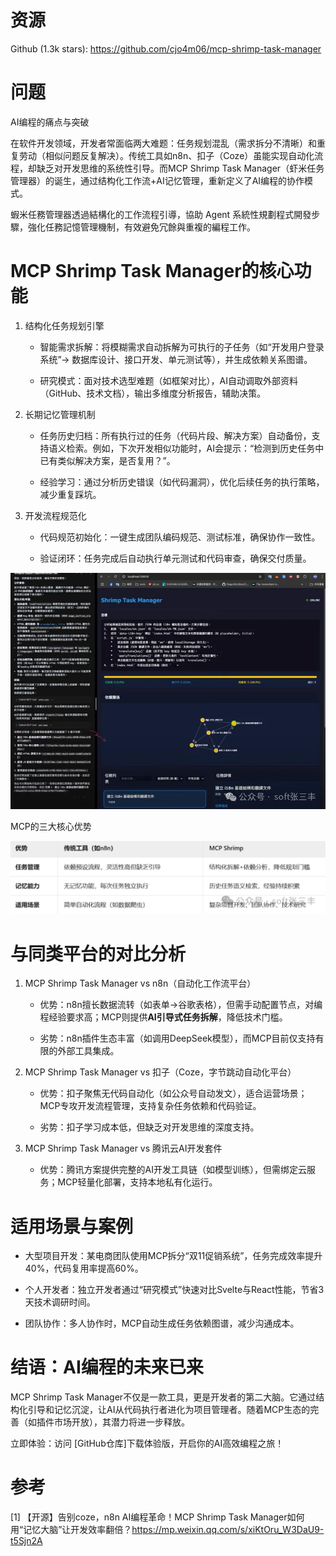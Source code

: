 # 资源

Github (1.3k stars): https://github.com/cjo4m06/mcp-shrimp-task-manager

# 问题

AI编程的痛点与突破  

在软件开发领域，开发者常面临两大难题：任务规划混乱（需求拆分不清晰）和重复劳动（相似问题反复解决）。传统工具如n8n、扣子（Coze）虽能实现自动化流程，却缺乏对开发思维的系统性引导。而MCP Shrimp Task Manager（虾米任务管理器）的诞生，通过结构化工作流+AI记忆管理，重新定义了AI编程的协作模式。  

蝦米任務管理器透過結構化的工作流程引導，協助 Agent 系統性規劃程式開發步驟，強化任務記憶管理機制，有效避免冗餘與重複的編程工作。

# MCP Shrimp Task Manager的核心功能  

1. 结构化任务规划引擎  

   - 智能需求拆解：将模糊需求自动拆解为可执行的子任务（如“开发用户登录系统”→ 数据库设计、接口开发、单元测试等），并生成依赖关系图谱。  

   - 研究模式：面对技术选型难题（如框架对比），AI自动调取外部资料（GitHub、技术文档），输出多维度分析报告，辅助决策。  

2. 长期记忆管理机制  

   - 任务历史归档：所有执行过的任务（代码片段、解决方案）自动备份，支持语义检索。例如，下次开发相似功能时，AI会提示：“检测到历史任务中已有类似解决方案，是否复用？”。  

   - 经验学习：通过分析历史错误（如代码漏洞），优化后续任务的执行策略，减少重复踩坑。  

3. 开发流程规范化  

   - 代码规范初始化：一键生成团队编码规范、测试标准，确保协作一致性。  

   - 验证闭环：任务完成后自动执行单元测试和代码审查，确保交付质量。  

![](.01_MCP_Shrimp_Task_Manager_images/效果.png)

MCP的三大核心优势  

![](.01_MCP_Shrimp_Task_Manager_images/优势.png)

# 与同类平台的对比分析 

1. MCP Shrimp Task Manager vs n8n（自动化工作流平台）  

   - 优势：n8n擅长数据流转（如表单→谷歌表格），但需手动配置节点，对编程经验要求高；MCP则提供**AI引导式任务拆解**，降低技术门槛。  

   - 劣势：n8n插件生态丰富（如调用DeepSeek模型），而MCP目前仅支持有限的外部工具集成。  

2. MCP Shrimp Task Manager vs 扣子（Coze，字节跳动自动化平台）  

   - 优势：扣子聚焦无代码自动化（如公众号自动发文），适合运营场景；MCP专攻开发流程管理，支持复杂任务依赖和代码验证。  

   - 劣势：扣子学习成本低，但缺乏对开发思维的深度支持。  

3. MCP Shrimp Task Manager vs 腾讯云AI开发套件  

   - 优势：腾讯方案提供完整的AI开发工具链（如模型训练），但需绑定云服务；MCP轻量化部署，支持本地私有化运行。  

# 适用场景与案例  

- 大型项目开发：某电商团队使用MCP拆分“双11促销系统”，任务完成效率提升40%，代码复用率提高60%。  

- 个人开发者：独立开发者通过“研究模式”快速对比Svelte与React性能，节省3天技术调研时间。  

- 团队协作：多人协作时，MCP自动生成任务依赖图谱，减少沟通成本。  

# 结语：AI编程的未来已来  

MCP Shrimp Task Manager不仅是一款工具，更是开发者的第二大脑。它通过结构化引导和记忆沉淀，让AI从代码执行者进化为项目管理者。随着MCP生态的完善（如插件市场开放），其潜力将进一步释放。  

立即体验：访问 [GitHub仓库]下载体验版，开启你的AI高效编程之旅！  

# 参考

[1] 【开源】告别coze，n8n AI编程革命！MCP Shrimp Task Manager如何用“记忆大脑”让开发效率翻倍？https://mp.weixin.qq.com/s/xiKtOru_W3DaU9-t5Sjn2A